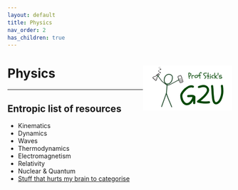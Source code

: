 ```yaml
---
layout: default
title: Physics
nav_order: 2
has_children: true
---
```



# Physics <img align="right" src="/media/prof_stick_g2u.png" width="200">

---

## Entropic list of resources

* Kinematics
* Dynamics
* Waves
* Thermodynamics
* Electromagnetism
* Relativity
* Nuclear & Quantum
* [Stuff that hurts my brain to categorise](docs/physics/physics_stuff.md)
